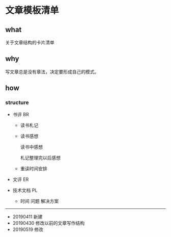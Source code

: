 # 文章模板清单

## what

关于文章结构的卡片清单

## why

写文章总是没有章法，决定要形成自己的模式。

## how

### structure

- 书评 BR

  - 读书札记

  - 读书感想

    读书中感想

    札记整理完以后感想

  - 重读时间安排

- 文评 ER

- 技术文档 PL

  - 时间 问题 解决方案

------

- 20190411 新建
- 20190430 修改以前的文章写作结构
- 20190519 修改

